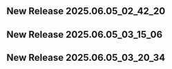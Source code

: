 ## New Release 2025.06.05_02_42_20
## New Release 2025.06.05_03_15_06
## New Release 2025.06.05_03_20_34
